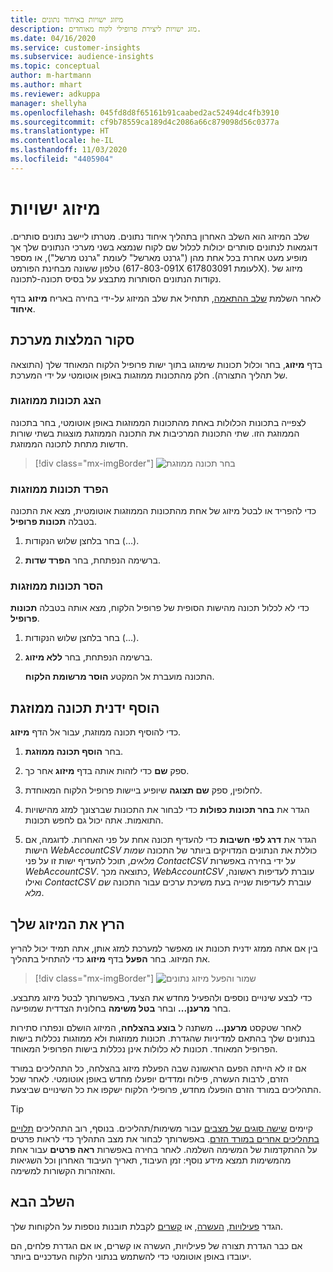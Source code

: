 ```yaml
---
title: מיזוג ישויות באיחוד נתונים
description: מזג ישויות ליצירת פרופילי לקוח מאוחדים.
ms.date: 04/16/2020
ms.service: customer-insights
ms.subservice: audience-insights
ms.topic: conceptual
author: m-hartmann
ms.author: mhart
ms.reviewer: adkuppa
manager: shellyha
ms.openlocfilehash: 045fd8d8f65161b91caabed2ac52494dc4fb3910
ms.sourcegitcommit: cf9b78559ca189d4c2086a66c879098d56c0377a
ms.translationtype: HT
ms.contentlocale: he-IL
ms.lasthandoff: 11/03/2020
ms.locfileid: "4405904"
---
```

# <a name="merge-entities"></a>מיזוג ישויות

שלב המיזוג הוא השלב האחרון בתהליך איחוד נתונים. מטרתו ליישב נתונים סותרים. דוגמאות לנתונים סותרים יכולות לכלול שם לקוח שנמצא בשני מערכי הנתונים שלך אך מופיע מעט אחרת בכל אחת מהן ("גרנט מארשל" לעומת "גרנט מרשל"), או מספר טלפון ששונה מבחינת הפורמט (617-803-091X לעומת 617803091X). מיזוג של נקודות הנתונים הסותרות מתבצע על בסיס תכונה-לתכונה.

לאחר השלמת [שלב ההתאמה](match-entities.md), תתחיל את שלב המיזוג על-ידי בחירה באריח **מיזוג** בדף **איחוד**.

## <a name="review-system-recommendations"></a>סקור המלצות מערכת

בדף **מיזוג**, בחר וכלול תכונות שימוזגו בתוך ישות פרופיל הלקוח המאוחד שלך (התוצאה של תהליך התצורה). חלק מהתכונות ממוזגות באופן אוטומטי על ידי המערכת.

### <a name="view-merged-attributes"></a>הצג תכונות ממוזגות

לצפייה בתכונות הכלולות באחת מהתכונות הממוזגות באופן אוטומטי, בחר בתכונה הממוזגת הזו. שתי התכונות המרכיבות את התכונה הממוזגת מוצגות בשתי שורות חדשות מתחת לתכונה הממוזגת.

> [!div class="mx-imgBorder"]
> ![בחר תכונה ממוזגת](media/configure-data-merge-profile-attributes.png "בחר תכונה ממוזגת")

### <a name="separate-merged-attributes"></a>הפרד תכונות ממוזגות

כדי להפריד או לבטל מיזוג של אחת מהתכונות הממוזגות אוטומטית, מצא את התכונה בטבלה **תכונות פרופיל**.

1. בחר בלחצן שלוש הנקודות (...).
  
2. ברשימה הנפתחת, בחר **הפרד שדות**.

### <a name="remove-merged-attributes"></a>הסר תכונות ממוזגות

כדי לא לכלול תכונה מהישות הסופית של פרופיל הלקוח, מצא אותה בטבלה **תכונות פרופיל**.

1. בחר בלחצן שלוש הנקודות (...).
  
2. ברשימה הנפתחת, בחר **ללא מיזוג**.

   התכונה מועברת אל המקטע **הוסר מרשומת הלקוח**.

## <a name="manually-add-a-merged-attribute"></a>הוסף ידנית תכונה ממוזגת

כדי להוסיף תכונה ממוזגת, עבור אל הדף **מיזוג**.

1. בחר **הוסף תכונה ממוזגת**.

2. ספק **שם** כדי לזהות אותה בדף **מיזוג** אחר כך.

3. לחלופין, ספק **שם תצוגה** שיופיע ביישות פרופיל הלקוח המאוחדת.

4. הגדר את **בחר תכונות כפולות** כדי לבחור את התכונות שברצונך למזג מהישויות התואמות. אתה יכול גם לחפש תכונות.

5. הגדר את **דרג לפי חשיבות** כדי להעדיף תכונה אחת על פני האחרות. לדוגמה, אם הישות *WebAccountCSV* כוללת את הנתונים המדויקים ביותר של התכונה *שמות מלאים*, תוכל להעדיף ישות זו על פני *ContactCSV* על ידי בחירה באפשרות *WebAccountCSV*. כתוצאה מכך, *WebAccountCSV* עוברת לעדיפות ראשונה, ואילו *ContactCSV* עוברת לעדיפות שנייה בעת משיכת ערכים עבור התכונה *שם מלא*.

## <a name="run-your-merge"></a>הרץ את המיזוג שלך

בין אם אתה ממזג ידנית תכונות או מאפשר למערכת למזג אותן, אתה תמיד יכול להריץ את המיזוג. בחר **הפעל** בדף **מיזוג** כדי להתחיל בתהליך.

> [!div class="mx-imgBorder"]
> ![שמור והפעל מיזוג נתונים](media/configure-data-merge-save-run.png "שמור והפעל מיזוג נתונים")

כדי לבצע שינויים נוספים ולהפעיל מחדש את הצעד, באפשרותך לבטל מיזוג מתבצע. בחר **מרענן...** ובחר **בטל משימה** בחלונית הצדדית שמופיעה.

לאחר שטקסט **מרענן...** משתנה ל **בוצע בהצלחה**, המיזוג הושלם ונפתרו סתירות בנתונים שלך בהתאם למדיניות שהגדרת. תכונות ממוזגות ולא ממוזגות נכללות בישות הפרופיל המאוחד. תכונות לא כלולות אינן נכללות בישות הפרופיל המאוחד.

אם זו לא הייתה הפעם הראשונה שבה הפעלת מיזוג בהצלחה, כל התהליכים במורד הזרם, לרבות העשרה, פילוח ומדדים יופעלו מחדש באופן אוטומטי. לאחר שכל התהליכים במורד הזרם הופעלו מחדש, פרופילי הלקוח ישקפו את כל השינויים שביצעת.

> [!TIP]
> קיימים [שישה סוגים של מצבים](system.md#status-types) עבור משימות/תהליכים. בנוסף, רוב התהליכים [תלויים בתהליכים אחרים במורד הזרם](system.md#refresh-policies). באפשרותך לבחור את מצב התהליך כדי לראות פרטים על ההתקדמות של המשימה השלמה. לאחר בחירה באפשרות **ראה פרטים** עבור אחת מהמשימות תמצא מידע נוסף: זמן העיבוד, תאריך העיבוד האחרון וכל השגיאות והאזהרות הקשורות למשימה.

## <a name="next-step"></a>השלב הבא

הגדר [פעילויות](activities.md), [העשרה](enrichment-microsoft-graph.md), או [קשרים](relationships.md) לקבלת תובנות נוספות על הלקוחות שלך.

אם כבר הגדרת תצורה של פעילויות, העשרה או קשרים, או אם הגדרת פלחים, הם יעובדו באופן אוטומטי כדי להשתמש בנתוני הלקוח העדכניים ביותר.


